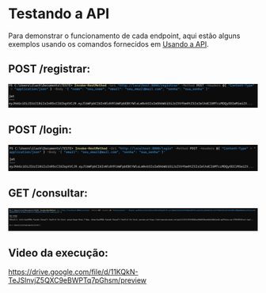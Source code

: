 # Testando a API

Para demonstrar o funcionamento de cada endpoint, aqui estão alguns exemplos usando os comandos fornecidos em [Usando a API](./index.md#usando-a-api).

## **POST /registrar**:
![alt text](imgs/image.png)

## **POST /login**: 
![alt text](imgs/image2.png)

## **GET /consultar**: 
![alt text](imgs/image3.png)

## Video da execução:

https://drive.google.com/file/d/11KQkN-TeJSlnvjZ5QXC9eBWPTq7pGhsm/preview